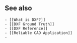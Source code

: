 ## See also
	- [[What is DXF?]]
	- [[DXF Ground Truth]]
	- [[DXF Reference]]
	- [[Reliable CAD Application]]
	-